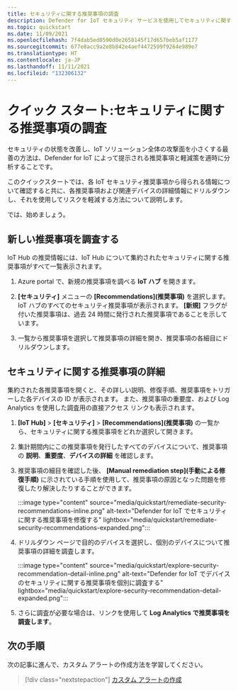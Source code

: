 ```yaml
---
title: セキュリティに関する推奨事項の調査
description: Defender for IoT セキュリティ サービスを使用してセキュリティに関する推奨事項を調査します。
ms.topic: quickstart
ms.date: 11/09/2021
ms.openlocfilehash: 7f4dab5ed0590d0e2658145f17d657beb5af1177
ms.sourcegitcommit: 677e8acc9a2e8b842e4aef4472599f9264e989e7
ms.translationtype: HT
ms.contentlocale: ja-JP
ms.lasthandoff: 11/11/2021
ms.locfileid: "132306132"
---
```

# <a name="quickstart-investigate-security-recommendations"></a>クイック スタート:セキュリティに関する推奨事項の調査

セキュリティの状態を改善し、IoT ソリューション全体の攻撃面を小さくする最善の方法は、Defender for IoT によって提示される推奨事項と軽減策を適時に分析することです。

このクイックスタートでは、各 IoT セキュリティ推奨事項から得られる情報について確認すると共に、各推奨事項および関連デバイスの詳細情報にドリルダウンし、それを使用してリスクを軽減する方法について説明します。

では、始めましょう。

## <a name="investigate-new-recommendations"></a>新しい推奨事項を調査する

IoT Hub の推奨情報には、IoT Hub について集約されたセキュリティに関する推奨事項がすべて一覧表示されます。

1. Azure portal で、新規の推奨事項を調べる **IoT ハブ** を開きます。

1. **[セキュリティ]** メニューの **[Recommendations]\(推奨事項\)** を選択します。 IoT ハブのすべてのセキュリティ推奨事項が表示されます。 **[新規]** フラグが付いた推奨事項は、過去 24 時間に発行された推奨事項であることを示しています。

1. 一覧から推奨事項を選択して推奨事項の詳細を開き、推奨事項の各細目にドリルダウンします。

## <a name="security-recommendation-details"></a>セキュリティに関する推奨事項の詳細

集約された各推奨事項を開くと、その詳しい説明、修復手順、推奨事項をトリガーした各デバイスの ID が表示されます。 また、推奨事項の重要度、および Log Analytics を使用した調査用の直接アクセス リンクも表示されます。

1. **[IoT Hub]**  >  **[セキュリティ]**  >  **[Recommendations]\(推奨事項\)** の一覧から、セキュリティに関する推奨事項をどれか選択して開きます。

1. 集計期間内にこの推奨事項を発行したすべてのデバイスについて、推奨事項の **説明**、**重要度**、**デバイスの詳細** を確認します。

1. 推奨事項の細目を確認した後、 **[Manual remediation step]\(手動による修復手順\)** に示されている手順を使用して、推奨事項の原因となった問題を修復したり解決したりすることができます。

    :::image type="content" source="media/quickstart/remediate-security-recommendations-inline.png" alt-text="Defender for IoT でセキュリティに関する推奨事項を修復する" lightbox="media/quickstart/remediate-security-recommendations-expanded.png":::

1. ドリルダウン ページで目的のデバイスを選択し、個別のデバイスについて推奨事項の詳細を調査します。

    :::image type="content" source="media/quickstart/explore-security-recommendation-detail-inline.png" alt-text="Defender for IoT でデバイスのセキュリティに関する推奨事項を個別に調査する" lightbox="media/quickstart/explore-security-recommendation-detail-expanded.png":::

1. さらに調査が必要な場合は、リンクを使用して **Log Analytics で推奨事項を調査します**。 

## <a name="next-steps"></a>次の手順

次の記事に進んで、カスタム アラートの作成方法を学習してください。

> [!div class="nextstepaction"]
> [カスタム アラートの作成](quickstart-create-custom-alerts.md)
